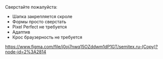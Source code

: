 Сверстайте пожалуйста:
- Шапка закрепляется скроле
- Формы просто сверстать
- Pixel Perfect не требуется 
- Адаптив
- Крос браузерность не требуется

https://www.figma.com/file/j0oj7nwq15OZddwm1dP1GT/semitex.ru-(Copy)?node-id=2%3A2814  
